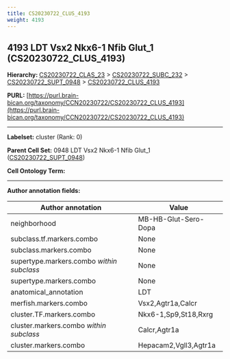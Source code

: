 ```yaml
---
title: CS20230722_CLUS_4193
weight: 4193
---
```

## 4193 LDT Vsx2 Nkx6-1 Nfib Glut_1 (CS20230722_CLUS_4193)
<b>Hierarchy: </b>
[CS20230722_CLAS_23](../CS20230722_CLAS_23) >
[CS20230722_SUBC_232](../CS20230722_SUBC_232) >
[CS20230722_SUPT_0948](../CS20230722_SUPT_0948) >
[CS20230722_CLUS_4193](../CS20230722_CLUS_4193)

**PURL:** [https://purl.brain-bican.org/taxonomy/CCN20230722/CS20230722_CLUS_4193](https://purl.brain-bican.org/taxonomy/CCN20230722/CS20230722_CLUS_4193)

---


**Labelset:** cluster (Rank: 0)

**Parent Cell Set:** 0948 LDT Vsx2 Nkx6-1 Nfib Glut_1 ([CS20230722_SUPT_0948](../CS20230722_SUPT_0948))



**Cell Ontology Term:** 

[MARKER GENES.]: #


---

[TRANSFERRED ANNOTATIONS.]: #


[AUTHOR ANNOTATION FIELDS.]: #


**Author annotation fields:**

| Author annotation | Value |
|-------------------|-------|
|neighborhood|MB-HB-Glut-Sero-Dopa|
|subclass.tf.markers.combo|None|
|subclass.markers.combo|None|
|supertype.markers.combo _within subclass_|None|
|supertype.markers.combo|None|
|anatomical_annotation|LDT|
|merfish.markers.combo|Vsx2,Agtr1a,Calcr|
|cluster.TF.markers.combo|Nkx6-1,Sp9,St18,Rxrg|
|cluster.markers.combo _within subclass_|Calcr,Agtr1a|
|cluster.markers.combo|Hepacam2,Vgll3,Agtr1a|
